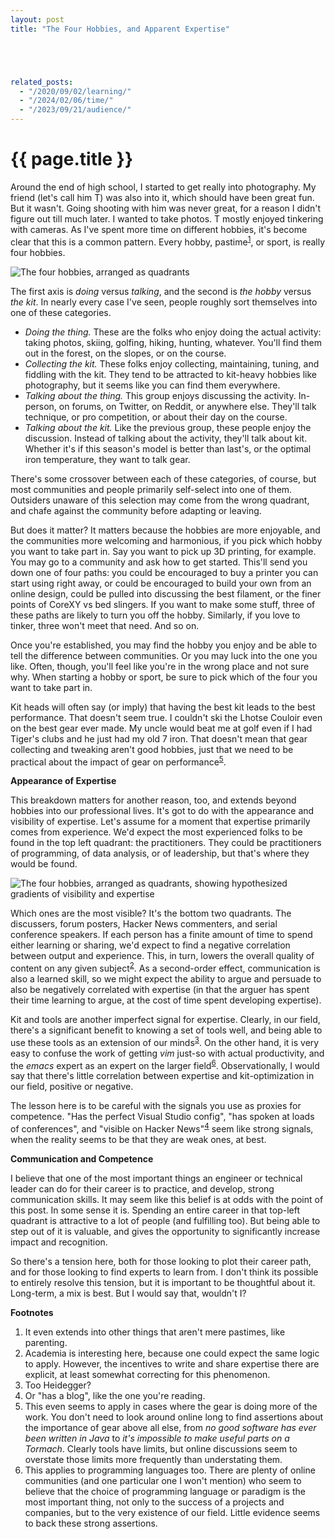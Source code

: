 ```yaml
---
layout: post
title: "The Four Hobbies, and Apparent Expertise"





related_posts:
  - "/2020/09/02/learning/"
  - "/2024/02/06/time/"
  - "/2023/09/21/audience/"
---
```

{{ page.title }}
================

<p class="meta"></p>


<script>
  MathJax = {
    tex: {inlineMath: [['$', '$'], ['\\(', '\\)']]}
  };
</script>
<script id="MathJax-script" async src="https://cdn.jsdelivr.net/npm/mathjax@3/es5/tex-mml-chtml.js"></script>

Around the end of high school, I started to get really into photography. My friend (let's call him T) was also into it, which should have been great fun. But it wasn't. Going shooting with him was never great, for a reason I didn't figure out till much later. I wanted to take photos. T mostly enjoyed tinkering with cameras. As I've spent more time on different hobbies, it's become clear that this is a common pattern. Every hobby, pastime<sup>[1](#foot1)</sup>, or sport, is really four hobbies.

![The four hobbies, arranged as quadrants](/blog/images/four_hobbies.png)

The first axis is *doing* versus *talking*, and the second is *the hobby* versus *the kit*. In nearly every case I've seen, people roughly sort themselves into one of these categories.

* *Doing the thing.* These are the folks who enjoy doing the actual activity: taking photos, skiing, golfing, hiking, hunting, whatever. You'll find them out in the forest, on the slopes, or on the course.
* *Collecting the kit.* These folks enjoy collecting, maintaining, tuning, and fiddling with the kit. They tend to be attracted to kit-heavy hobbies like photography, but it seems like you can find them everywhere.
* *Talking about the thing.* This group enjoys discussing the activity. In-person, on forums, on Twitter, on Reddit, or anywhere else. They'll talk technique, or pro competition, or about their day on the course.
* *Talking about the kit.* Like the previous group, these people enjoy the discussion. Instead of talking about the activity, they'll talk about kit. Whether it's if this season's model is better than last's, or the optimal iron temperature, they want to talk gear.

There's some crossover between each of these categories, of course, but most communities and people primarily self-select into one of them. Outsiders unaware of this selection may come from the wrong quadrant, and chafe against the community before adapting or leaving.

But does it matter? It matters because the hobbies are more enjoyable, and the communities more welcoming and harmonious, if you pick which hobby you want to take part in. Say you want to pick up 3D printing, for example. You may go to a community and ask how to get started. This'll send you down one of four paths: you could be encouraged to buy a printer you can start using right away, or could be encouraged to build your own from an online design, could be pulled into discussing the best filament, or the finer points of CoreXY vs bed slingers. If you want to make some stuff, three of these paths are likely to turn you off the hobby. Similarly, if you love to tinker, three won't meet that need. And so on.

Once you're established, you may find the hobby you enjoy and be able to tell the difference between communities. Or you may luck into the one you like. Often, though, you'll feel like you're in the wrong place and not sure why. When starting a hobby or sport, be sure to pick which of the four you want to take part in.

Kit heads will often say (or imply) that having the best kit leads to the best performance. That doesn't seem true. I couldn't ski the Lhotse Couloir even on the best gear ever made. My uncle would beat me at golf even if I had Tiger's clubs and he just had my old 7 iron. That doesn't mean that gear collecting and tweaking aren't good hobbies, just that we need to be practical about the impact of gear on performance<sup>[5](#foot5)</sup>.

**Appearance of Expertise**

This breakdown matters for another reason, too, and extends beyond hobbies into our professional lives. It's got to do with the appearance and visibility of expertise. Let's assume for a moment that expertise primarily comes from experience. We'd expect the most experienced folks to be found in the top left quadrant: the practitioners. They could be practitioners of programming, of data analysis, or of leadership, but that's where they would be found.

![The four hobbies, arranged as quadrants, showing hypothesized gradients of visibility and expertise](/blog/images/four_hobbies_gradient.png)

Which ones are the most visible? It's the bottom two quadrants. The discussers, forum posters, Hacker News commenters, and serial conference speakers. If each person has a finite amount of time to spend either learning or sharing, we'd expect to find a negative correlation between output and experience. This, in turn, lowers the overall quality of content on any given subject<sup>[2](#foot2)</sup>. As a second-order effect, communication is also a learned skill, so we might expect the ability to argue and persuade to also be negatively correlated with expertise (in that the arguer has spent their time learning to argue, at the cost of time spent developing expertise).

Kit and tools are another imperfect signal for expertise. Clearly, in our field, there's a significant benefit to knowing a set of tools well, and being able to use these tools as an extension of our minds<sup>[3](#foot3)</sup>. On the other hand, it is very easy to confuse the work of getting *vim* just-so with actual productivity, and the *emacs* expert as an expert on the larger field<sup>[6](#foot6)</sup>. Observationally, I would say that there's little correlation between expertise and kit-optimization in our field, positive or negative.

The lesson here is to be careful with the signals you use as proxies for competence. "Has the perfect Visual Studio config", "has spoken at loads of conferences", and "visible on Hacker News"<sup>[4](#foot4)</sup> seem like strong signals, when the reality seems to be that they are weak ones, at best.

**Communication and Competence**

I believe that one of the most important things an engineer or technical leader can do for their career is to practice, and develop, strong communication skills. It may seem like this belief is at odds with the point of this post. In some sense it is. Spending an entire career in that top-left quadrant is attractive to a lot of people (and fulfilling too). But being able to step out of it is valuable, and gives the opportunity to significantly increase impact and recognition. 

So there's a tension here, both for those looking to plot their career path, and for those looking to find experts to learn from. I don't think its possible to entirely resolve this tension, but it is important to be thoughtful about it. Long-term, a mix is best. But I would say that, wouldn't I?

**Footnotes**

1. <a name="foot1"></a> It even extends into other things that aren't mere pastimes, like parenting.
1. <a name="foot2"></a> Academia is interesting here, because one could expect the same logic to apply. However, the incentives to write and share expertise there are explicit, at least somewhat correcting for this phenomenon. 
1. <a name="foot3"></a> Too Heidegger?
1. <a name="foot4"></a> Or "has a blog", like the one you're reading.
1. <a name="foot5"></a> This even seems to apply in cases where the gear is doing more of the work. You don't need to look around online long to find assertions about the importance of gear above all else, from *no good software has ever been written in Java* to *it's impossible to make useful parts on a Tormach*. Clearly tools have limits, but online discussions seem to overstate those limits more frequently than understating them.
1. <a name="foot6"></a> This applies to programming languages too. There are plenty of online communities (and one particular one I won't mention) who seem to believe that the choice of programming language or paradigm is the most important thing, not only to the success of a projects and companies, but to the very existence of our field. Little evidence seems to back these strong assertions.
